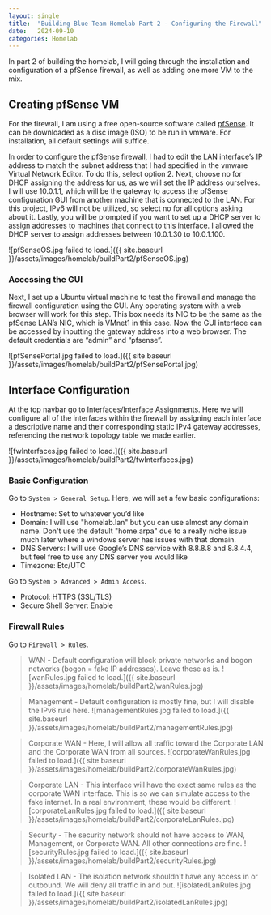 ```yaml
---
layout: single
title:  "Building Blue Team Homelab Part 2 - Configuring the Firewall"
date:   2024-09-10
categories: Homelab
---
```


In part 2 of building the homelab, I will going through the installation and configuration of a pfSense firewall, as well as adding one more VM to the mix.

## Creating pfSense VM
For the firewall, I am using a free open-source software called [pfSense](https://www.pfsense.org/). It can be downloaded as a disc image (ISO) to be run in vmware. For installation, all default settings will suffice.

In order to configure the pfSense firewall, I had to edit the LAN interface’s IP address to match the subnet address that I had specified in the vmware Virtual Network Editor. To do this, select option 2. Next, choose no for DHCP assigning the address for us, as we will set the IP address ourselves. I will use 10.0.1.1, which will be the gateway to access the pfSense configuration GUI from another machine that is connected to the LAN. For this project, IPv6 will not be utilized, so select no for all options asking about it. Lastly, you will be prompted if you want to set up a DHCP server to assign addresses to machines that connect to this interface. I allowed the DHCP server to assign addresses between 10.0.1.30 to 10.0.1.100.


![pfSenseOS.jpg failed to load.]({{ site.baseurl }}/assets/images/homelab/buildPart2/pfSenseOS.jpg)

### Accessing the GUI
Next, I set up a Ubuntu virtual machine to test the firewall and manage the firewall configuration using the GUI. Any operating system with a web browser will work for this step. This box needs its NIC to be the same as the pfSense LAN’s NIC, which is VMnet1 in this case. Now the GUI interface can be accessed by inputting the gateway address into a web browser. The default credentials are “admin” and “pfsense”.

![pfSensePortal.jpg failed to load.]({{ site.baseurl }}/assets/images/homelab/buildPart2/pfSensePortal.jpg)

## Interface Configuration
At the top navbar go to Interfaces/Interface Assignments. Here we will configure all of the interfaces within the firewall by assigning each interface a descriptive name and their corresponding static IPv4 gateway addresses, referencing the network topology table we made earlier.

![fwInterfaces.jpg failed to load.]({{ site.baseurl }}/assets/images/homelab/buildPart2/fwInterfaces.jpg)

### Basic Configuration
Go to ```System > General Setup```. Here, we will set a few basic configurations:
- Hostname: Set to whatever you’d like
- Domain: I will use "homelab.lan" but you can use almost any domain name. Don't use the default "home.arpa" due to a really niche issue much later where a windows server has issues with that domain.
- DNS Servers: I will use Google’s DNS service with 8.8.8.8 and 8.8.4.4, but feel free to use any DNS server you would like
- Timezone: Etc/UTC

Go to ```System > Advanced > Admin Access```.
- Protocol: HTTPS (SSL/TLS)
- Secure Shell Server: Enable

### Firewall Rules
Go to ```Firewall > Rules```.

> WAN - Default configuration will block private networks and bogon networks (bogon = fake IP addresses). Leave these as is.
> ![wanRules.jpg failed to load.]({{ site.baseurl }}/assets/images/homelab/buildPart2/wanRules.jpg)

> Management - Default configuration is mostly fine, but I will disable the IPv6 rule here.
> ![managementRules.jpg failed to load.]({{ site.baseurl }}/assets/images/homelab/buildPart2/managementRules.jpg)

> Corporate WAN - Here, I will allow all traffic toward the Corporate LAN and the Corporate WAN from all sources.
> ![corporateWanRules.jpg failed to load.]({{ site.baseurl }}/assets/images/homelab/buildPart2/corporateWanRules.jpg)

> Corporate LAN - This interface will have the exact same rules as the corporate WAN interface. This is so we can simulate access to the fake internet. In a real environment, these would be different.
> ![corporateLanRules.jpg failed to load.]({{ site.baseurl }}/assets/images/homelab/buildPart2/corporateLanRules.jpg)

> Security - The security network should not have access to WAN, Management, or Corporate WAN. All other connections are fine.
> ![securityRules.jpg failed to load.]({{ site.baseurl }}/assets/images/homelab/buildPart2/securityRules.jpg)

> Isolated LAN - The isolation network shouldn't have any access in or outbound. We will deny all traffic in and out.
> ![isolatedLanRules.jpg failed to load.]({{ site.baseurl }}/assets/images/homelab/buildPart2/isolatedLanRules.jpg)
